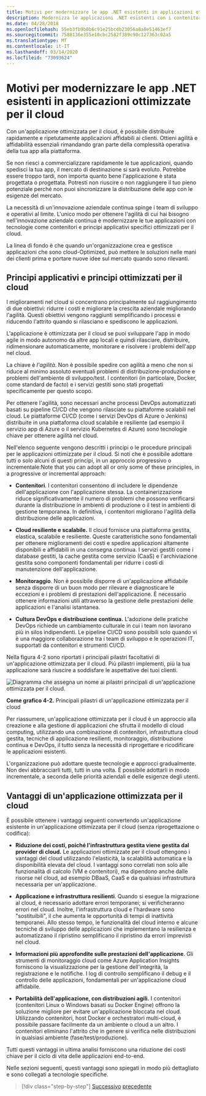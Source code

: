 ```yaml
---
title: Motivi per modernizzare le app .NET esistenti in applicazioni ottimizzate per il cloud
description: Modernizza le applicazioni .NET esistenti con i contenitori di Azure Cloud e Windows . Motivi per modernizzare le app .NET esistenti in applicazioni ottimizzate per il cloud
ms.date: 04/28/2018
ms.openlocfilehash: 55eb3fb9b0b6c91e25bcdb23056a8a8e51463ef7
ms.sourcegitcommit: 7588136e355e10cbc2582f389c90c127363c02a5
ms.translationtype: MT
ms.contentlocale: it-IT
ms.lasthandoff: 03/14/2020
ms.locfileid: "73093624"
---
```

# <a name="reasons-to-modernize-existing-net-apps-to-cloud-optimized-applications"></a>Motivi per modernizzare le app .NET esistenti in applicazioni ottimizzate per il cloud

Con un'applicazione ottimizzata per il cloud, è possibile distribuire rapidamente e ripetutamente applicazioni affidabili ai clienti. Ottieni agilità e affidabilità essenziali rimandando gran parte della complessità operativa della tua app alla piattaforma.

Se non riesci a commercializzare rapidamente le tue applicazioni, quando spedisci la tua app, il mercato di destinazione si sarà evoluto. Potrebbe essere troppo tardi, non importa quanto bene l'applicazione è stata progettata o progettata. Potresti non riuscire o non raggiungere il tuo pieno potenziale perché non puoi sincronizzare la distribuzione delle app con le esigenze del mercato.

La necessità di un'innovazione aziendale continua spinge i team di sviluppo e operativi al limite. L'unico modo per ottenere l'agilità di cui hai bisogno nell'innovazione aziendale continua è modernizzare le tue applicazioni con tecnologie come contenitori e principi applicativi specifici ottimizzati per il cloud.

La linea di fondo è che quando un'organizzazione crea e gestisce applicazioni che sono cloud-Optimized, può mettere le soluzioni nelle mani dei clienti prima e portare nuove idee sul mercato quando sono rilevanti.

## <a name="cloud-optimized-application-principles-and-tenets"></a>Principi applicativi e principi ottimizzati per il cloud

I miglioramenti nel cloud si concentrano principalmente sul raggiungimento di due obiettivi: ridurre i costi e migliorare la crescita aziendale migliorando l'agilità. Questi obiettivi vengono raggiunti semplificando i processi e riducendo l'attrito quando si rilasciano e spediscono le applicazioni.

L'applicazione è ottimizzata per il cloud se puoi sviluppare l'app in modo agile in modo autonomo da altre app locali e quindi rilasciare, distribuire, ridimensionare automaticamente, monitorare e risolvere i problemi dell'app nel cloud.

La chiave è *l'agilità*. Non è possibile spedire con agilità a meno che non si riduce al minimo assoluto eventuali problemi di distribuzione-produzione e problemi dell'ambiente di sviluppo/test. I contenitori (in particolare, Docker, come standard de facto) e i servizi gestiti sono stati progettati specificamente per questo scopo.

Per ottenere l'agilità, sono necessari anche processi DevOps automatizzati basati su pipeline CI/CD che vengono rilasciate su piattaforme scalabili nel cloud. Le piattaforme CI/CD (come i servizi DevOps di Azure o Jenkins) distribuite in una piattaforma cloud scalabile e resiliente (ad esempio il servizio app di Azure o il servizio Kubernetes di Azure) sono tecnologie chiave per ottenere agilità nel cloud.

Nell'elenco seguente vengono descritti i principi o le procedure principali per le applicazioni ottimizzate per il cloud. Si noti che è possibile adottare tutti o solo alcuni di questi principi, in un approccio progressivo o incrementale:Note that you can adopt all or only some of these principles, in a progressive or incremental approach:

- **Contenitori**. I contenitori consentono di includere le dipendenze dell'applicazione con l'applicazione stessa. La containerizzazione riduce significativamente il numero di problemi che possono verificarsi durante la distribuzione in ambienti di produzione o il test in ambienti di gestione temporanea. In definitiva, i contenitori migliorano l'agilità della distribuzione delle applicazioni.

- **Cloud resiliente e scalabile.** Il cloud fornisce una piattaforma gestita, elastica, scalabile e resiliente. Queste caratteristiche sono fondamentali per ottenere miglioramenti dei costi e spedire applicazioni altamente disponibili e affidabili in una consegna continua. I servizi gestiti come i database gestiti, la cache gestita come servizio (CaaS) e l'archiviazione gestita sono componenti fondamentali per ridurre i costi di manutenzione dell'applicazione.

- **Monitoraggio**. Non è possibile disporre di un'applicazione affidabile senza disporre di un buon modo per rilevare e diagnosticare le eccezioni e i problemi di prestazioni dell'applicazione. È necessario ottenere informazioni utili attraverso la gestione delle prestazioni delle applicazioni e l'analisi istantanea.

- **Cultura DevOps e distribuzione continua.** L'adozione delle pratiche DevOps richiede un cambiamento culturale in cui i team non lavorano più in silos indipendenti. Le pipeline CI/CD sono possibili solo quando vi è una maggiore collaborazione tra i team di sviluppo e le operazioni IT, supportati da contenitori e strumenti CI/CD.

Nella figura 4-2 sono riportati i principali pilastri facoltativi di un'applicazione ottimizzata per il cloud. Più pilastri implementi, più la tua applicazione sarà riuscire a soddisfare le aspettative dei tuoi clienti.

![Diagramma che assegna un nome ai pilastri principali di un'applicazione ottimizzata per il cloud.](./media/main-pillars-cloud-optimized-application.png)

**Come grafico 4-2.** Principali pilastri di un'applicazione ottimizzata per il cloud

Per riassumere, un'applicazione ottimizzata per il cloud è un approccio alla creazione e alla gestione di applicazioni che sfrutta il modello di cloud computing, utilizzando una combinazione di contenitori, infrastruttura cloud gestita, tecniche di applicazione resilienti, monitoraggio, distribuzione continua e DevOps, il tutto senza la necessità di riprogettare e ricodificare le applicazioni esistenti.

L'organizzazione può adottare queste tecnologie e approcci gradualmente. Non devi abbracciarli tutti, tutti in una volta. È possibile adottarli in modo incrementale, a seconda delle priorità aziendali e delle esigenze degli utenti.

## <a name="benefits-of-a-cloud-optimized-application"></a>Vantaggi di un'applicazione ottimizzata per il cloud

È possibile ottenere i vantaggi seguenti convertendo un'applicazione esistente in un'applicazione ottimizzata per il cloud (senza riprogettazione o codifica):

- **Riduzione dei costi, poiché l'infrastruttura gestita viene gestita dal provider di cloud.** Le applicazioni ottimizzate per il cloud ottengono i vantaggi del cloud utilizzando l'elasticità, la scalabilità automatica e la disponibilità elevata del cloud. I vantaggi sono correlati non solo alle funzionalità di calcolo (VM e contenitori), ma dipendono anche dalle risorse nel cloud, ad esempio DBaaS, CaaS e da qualsiasi infrastruttura necessaria per un'applicazione.

- **Applicazione e infrastruttura resilienti**. Quando si esegue la migrazione al cloud, è necessario adottare errori temporanei; si verificheranno errori nel cloud. Inoltre, l'infrastruttura cloud e l'hardware sono "sostituibili", il che aumenta le opportunità di tempi di inattività temporanei. Allo stesso tempo, le funzionalità del cloud interno e alcune tecniche di sviluppo delle applicazioni che implementano la resilienza e automatizzano il ripristino semplificano il ripristino da errori imprevisti nel cloud.

- **Informazioni più approfondite sulle prestazioni dell'applicazione**. Gli strumenti di monitoraggio cloud come Azure Application Insights forniscono la visualizzazione per la gestione dell'integrità, la registrazione e le notifiche. I log di controllo semplificano il debug e il controllo delle applicazioni, fondamentali per un'applicazione cloud affidabile.

- **Portabilità dell'applicazione, con distribuzioni agili.** I contenitori (contenitori Linux o Windows basati su Docker Engine) offrono la soluzione migliore per evitare un'applicazione bloccata nel cloud. Utilizzando contenitori, host Docker e orchestratori multi-cloud, è possibile passare facilmente da un ambiente o cloud a un altro. I contenitori eliminano l'attrito che in genere si verifica nelle distribuzioni in qualsiasi ambiente (fase/test/produzione).

Tutti questi vantaggi in ultima analisi forniscono una riduzione dei costi chiave per il ciclo di vita delle applicazioni end-to-end.

Nelle sezioni seguenti, questi vantaggi sono spiegati in modo più dettagliato e sono collegati a tecnologie specifiche.

>[!div class="step-by-step"]
>[Successivo](index.md)
>[precedente](microsoft-technologies-in-cloud-optimized-applications.md)
